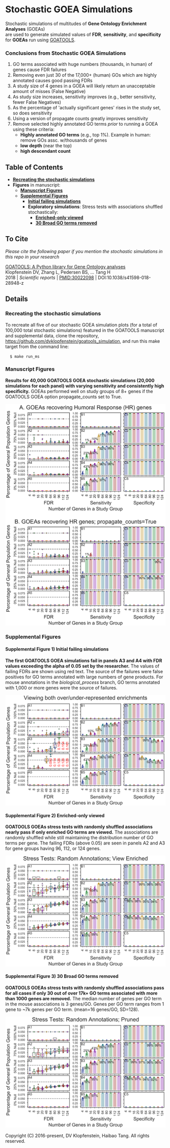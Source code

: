 # Stochastic GOEA Simulations

Stochastic simulations of multitudes of **Gene Ontology Enrichment Analyses** (GOEAs)    
are used to generate simulated values of **FDR**, **sensitivity**, and **specificity**
for **GOEAs** run using [GOATOOLS](https://github.com/tanghaibao/goatools).

### Conclusions from Stochastic GOEA Simulations
  1. GO terms associated with huge numbers (thousands, in human) of genes cause FDR failures
  2. Removing even just 30 of the 17,000+ (human) GOs which are highly annotated causes good passing FDRs
  3. A study size of 4 genes in a GOEA will likely return an unacceptable amount of misses (False Negative)
  4. As study size increases, sensitivity improves (e.g., better sensitivity, fewer False Negatives)
  5. As the percentage of 'actually significant genes' rises in the study set, so does sensitivity
  6. Using a version of propagate counts greatly improves sensitivity    
  7. Remove selected highly annotated GO terms _prior_ to running a GOEA using these criteria:
     * **Highly annotated GO terms** (e.g., top 1%). Example in human: remove GOs assc. w/thousands of genes
     * **low depth** (near the top)
     * **high descendant count**


## Table of Contents

  * [**Recreating the stochastic simulations**](#recreating-the-stochastic-simulations)
  * **Figures** in manuscript:
    * [**Manuscript Figures**](#manuscript-figures)
    * [**Supplemental Figures**](#supplemental-figures)
      * [**Initial failing simulations**](#supplemental-figure-1-initial-failing-simulations)
      * **Exploratory simulations**: Stress tests with associations shuffled stochastically:
         * [**Enriched-only viewed**](#supplemental-figure-2-enriched-only-viewed)
         * [**30 Broad GO terms removed**](#supplemental-figure-3-30-broad-go-terms-removed)

## To Cite
_Please cite the following paper if you mention the stochastic simulations in this repo in your research_

[GOATOOLS: A Python library for Gene Ontology analyses](https://www.nature.com/articles/s41598-018-28948-z)      
Klopfenstein DV, Zhang L, Pedersen BS, ... Tang H    
2018 | _Scientific reports_ | [PMID:30022098](https://pubmed.ncbi.nlm.nih.gov/30022098/) | DOI:10.1038/s41598-018-28948-z


## Details

### Recreating the stochastic simulations
To recreate all five of our stochastic GOEA simulation plots
(for a total of 100,000 total stochastic simulations) 
featured in the GOATOOLS manuscript and supplemental data, clone the repository, 
https://github.com/dvklopfenstein/goatools_simulation,
and run this make target from the command line:

```
  $ make run_ms
```

### Manuscript Figures

**Results for 40,000 GOATOOLS GOEA stochastic simulations (20,000 simulations
for each panel) with varying sensitivity and consistently high specificity.**
GOEAs performed well on study groups of 8+ genes if the
GOATOOLS GOEA option propagate\_counts set to True.

![fig3](/doc/images/ms/fig3_genes.png)

### Supplemental Figures

#### Supplemental Figure 1) Initial failing simulations
**The first GOATOOLS GOEA simulations fail in panels A3 and A4
with FDR values exceeding the alpha of 0.05 set by the researcher.**
The values of failing FDRs are shown using red text.
The source of the failures were false positives for
GO terms annotated with large numbers of gene products.
For mouse annotations in the _biological_process_ branch,
GO terms annotated with 1,000 or more genes were the source of failures.

![suppfig1](/doc/images/ms/fig_goea_orig_noprune_ntn2_p0_100to000_004to124_N00020_00020_humoral_rsp_dpi600.png)

#### Supplemental Figure 2) Enriched-only viewed
**GOATOOLS GOEAs stress tests with randomly shuffled associations
nearly pass if only enriched GO terms are viewed.**
The associations are randomly shuffled while still maintaining the distribution
number of GO terms per gene. The failing FDRs (above 0.05) are seen in panels A2
and A3 for gene groups having 96, 112, or 124 genes.

![suppfig2](/doc/images/ms/fig_goea_rand_noprune_enriched_ntn2_p0_100to000_004to124_N00020_00020_humoral_rsp_dpi600.png)

#### Supplemental Figure 3) 30 Broad GO terms removed
**GOATOOLS GOEAs stress tests with randomly shuffled associations pass for all
cases if only 30 out of over 17k+ GO terms associated with more than 1000 genes
are removed.**
The median number of genes per GO term in the mouse associations is 3 genes/GO.
Genes per GO term ranges from 1 gene to ~7k genes per GO term. (mean=16
genes/GO, SD=128).

![suppfig3](/doc/images/ms/fig_goea_rand_pruned_ntn2_p0_100to000_004to124_N00020_00020_humoral_rsp_dpi600.png)


Copyright (C) 2016-present, DV Klopfenstein, Haibao Tang. All rights reserved.
